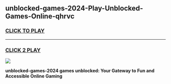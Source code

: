 
## unblocked-games-2024-Play-Unblocked-Games-Online-qhrvc
<h3>
<a href="https://premium76.site?title=unblocked-games-2024&ref=24A">CLICK TO PLAY</a></h3>
<hr>

<h3>
<a href="https://premium76.site?title=unblocked-games-2024&ref=24A">CLICK 2 PLAY</a>
  
</h3>

<a href="https://premium76.site?title=unblocked-games-2024&ref=24A"><img src="https://clearcache.store/games.png"></a>


**unblocked-games-2024 games unblocked: Your Gateway to Fun and Accessible Online Gaming**
